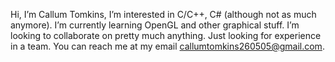 Hi, I’m Callum Tomkins,
I’m interested in C/C++, C# (although not as much anymore).
I’m currently learning OpenGL and other graphical stuff.
I’m looking to collaborate on pretty much anything. Just looking for experience in a team.
You can reach me at my email callumtomkins260505@gmail.com.

<!---
GamerPP/GamerPP is a ✨ special ✨ repository because its `README.md` (this file) appears on your GitHub profile.
You can click the Preview link to take a look at your changes.
--->
